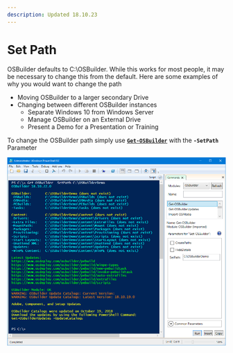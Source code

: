 ```yaml
---
description: Updated 18.10.23
---
```


# Set Path

OSBuilder defaults to C:\OSBuilder.  While this works for most people, it may be necessary to change this from the default.  Here are some examples of why you would want to change the path

* Moving OSBuilder to a larger secondary Drive
* Changing between different OSBuilder instances
  * Separate Windows 10 from Windows Server
  * Manage OSBuilder on an External Drive
  * Present a Demo for a Presentation or Training

To change the OSBuilder path simply use [**`Get-OSBuilder`**](./) with the **`-SetPath`** Parameter

![](../../../../../.gitbook/assets/2018-10-22_23-05-09.png)

